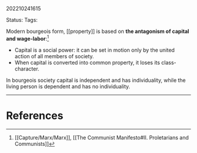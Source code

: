 202210241615

Status: 
Tags: 

Modern bourgeois form, [[property]] is based on **the antagonism of capital and wage-labor**:[^1]
- Capital is a social power: it can be set in motion only by the united action of all members of society.
- When capital is converted into common property, it loses its class-character.

In bourgeois society capital is independent and has individuality, while the living person is dependent and has no individuality.

---
# References

[^1]: [[Capture/Marx/Marx]], [[The Communist Manifesto#II. Proletarians and Communists]]